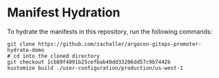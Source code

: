 # Manifest Hydration

To hydrate the manifests in this repository, run the following commands:

```shell
git clone https://github.com/zachaller/argocon-gitops-promoter-hydrate-demo
# cd into the cloned directory
git checkout 1cb89f4091b25cefbab40dd33206dd57c9b7442b
kustomize build ./user-configuration/production/us-west-1
```
